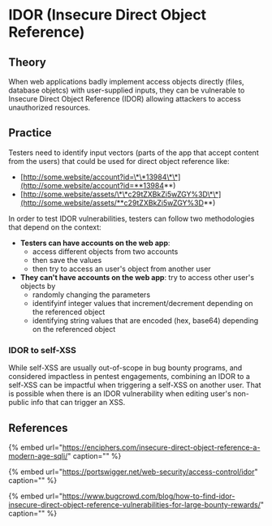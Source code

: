 # IDOR \(Insecure Direct Object Reference\)

## Theory

When web applications badly implement access objects directly \(files, database objetcs\) with user-supplied inputs, they can be vulnerable to Insecure Direct Object Reference \(IDOR\) allowing attackers to access unauthorized resources.

## Practice

Testers need to identify input vectors \(parts of the app that accept content from the users\) that could be used for direct object reference like:

* [http://some.website/account?id=\*\*13984\*\*](http://some.website/account?id=**13984**)
* [http://some.website/assets/\*\*c29tZXBkZi5wZGY%3D\*\*](http://some.website/assets/**c29tZXBkZi5wZGY%3D**)

In order to test IDOR vulnerabilities, testers can follow two methodologies that depend on the context:

* **Testers can have accounts on the web app**: 
  * access different objects from two accounts
  * then save the values
  * then try to access an user's object from another user
* **They can't have accounts on the web app**: try to access other user's objects by
  * randomly changing the parameters
  * identifyinf integer values that increment/decrement depending on the referenced object
  * identifying string values that are encoded \(hex, base64\) depending on the referenced object

### IDOR to self-XSS

While self-XSS are usually out-of-scope in bug bounty programs, and considered impactless in pentest engagements, combining an IDOR to a self-XSS can be impactful when triggering a self-XSS on another user. That is possible when there is an IDOR vulnerability when editing user's non-public info that can trigger an XSS.

## References

{% embed url="https://enciphers.com/insecure-direct-object-reference-a-modern-age-sqli/" caption="" %}

{% embed url="https://portswigger.net/web-security/access-control/idor" caption="" %}

{% embed url="https://www.bugcrowd.com/blog/how-to-find-idor-insecure-direct-object-reference-vulnerabilities-for-large-bounty-rewards/" caption="" %}


